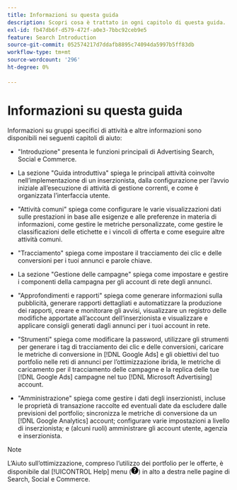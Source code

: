 ```yaml
---
title: Informazioni su questa guida
description: Scopri cosa è trattato in ogni capitolo di questa guida.
exl-id: fb47db6f-d579-472f-a0e3-7bbc92ceb9e5
feature: Search Introduction
source-git-commit: 052574217d7ddafb8895c74094da5997b5ff83db
workflow-type: tm+mt
source-wordcount: '296'
ht-degree: 0%

---
```


# Informazioni su questa guida

Informazioni su gruppi specifici di attività e altre informazioni sono disponibili nei seguenti capitoli di aiuto:

* &quot;Introduzione&quot; presenta le funzioni principali di Advertising Search, Social e Commerce.

* La sezione &quot;Guida introduttiva&quot; spiega le principali attività coinvolte nell’implementazione di un inserzionista, dalla configurazione per l’avvio iniziale all’esecuzione di attività di gestione correnti, e come è organizzata l’interfaccia utente.

* &quot;Attività comuni&quot; spiega come configurare le varie visualizzazioni dati sulle prestazioni in base alle esigenze e alle preferenze in materia di informazioni, come gestire le metriche personalizzate, come gestire le classificazioni delle etichette e i vincoli di offerta e come eseguire altre attività comuni.

* &quot;Tracciamento&quot; spiega come impostare il tracciamento dei clic e delle conversioni per i tuoi annunci e parole chiave.

* La sezione &quot;Gestione delle campagne&quot; spiega come impostare e gestire i componenti della campagna per gli account di rete degli annunci.

* &quot;Approfondimenti e rapporti&quot; spiega come generare informazioni sulla pubblicità, generare rapporti dettagliati e automatizzare la produzione dei rapporti, creare e monitorare gli avvisi, visualizzare un registro delle modifiche apportate all’account dell’inserzionista e visualizzare e applicare consigli generati dagli annunci per i tuoi account in rete.

* &quot;Strumenti&quot; spiega come modificare la password, utilizzare gli strumenti per generare i tag di tracciamento dei clic e delle conversioni, caricare le metriche di conversione in [!DNL Google Ads] e gli obiettivi del tuo portfolio nelle reti di annunci per l’ottimizzazione ibrida, le metriche di caricamento per il tracciamento delle campagne e la replica delle tue [!DNL Google Ads] campagne nel tuo [!DNL Microsoft Advertising] account.

* &quot;Amministrazione&quot; spiega come gestire i dati degli inserzionisti, incluse le proprietà di transazione raccolte ed eventuali date da escludere dalle previsioni del portfolio; sincronizza le metriche di conversione da un [!DNL Google Analytics] account; configurare varie impostazioni a livello di inserzionista; e (alcuni ruoli) amministrare gli account utente, agenzia e inserzionista.

>[!NOTE]
>
>L’Aiuto sull’ottimizzazione, compreso l’utilizzo dei portfolio per le offerte, è disponibile dal [!UICONTROL Help] menu (![Menu Aiuto](/help/search-social-commerce/assets/help-main-menu.png "Menu Aiuto")) in alto a destra nelle pagine di Search, Social e Commerce.
